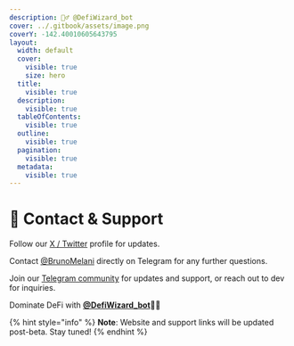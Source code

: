 ```yaml
---
description: 🧙‍♂️ @DefiWizard_bot
cover: ../.gitbook/assets/image.png
coverY: -142.40010605643795
layout:
  width: default
  cover:
    visible: true
    size: hero
  title:
    visible: true
  description:
    visible: true
  tableOfContents:
    visible: true
  outline:
    visible: true
  pagination:
    visible: true
  metadata:
    visible: true
---
```


# 📱 Contact & Support

Follow our [X / Twitter](https://x.com/DefiWizard_bot) profile for updates.&#x20;

Contact [@BrunoMelani](https://t.me/BrunoMelani) directly on Telegram for any further questions.

Join our [Telegram community](https://t.me/+8Si2kaY_zEA4MTFl) for updates and support, or reach out to dev for inquiries.

Dominate DeFi with [**@DefiWizard\_bot**](https://t.me/DefiWizard_Bot)🧙‍♂

{% hint style="info" %}
**Note**: Website and support links will be updated post-beta. Stay tuned!
{% endhint %}

